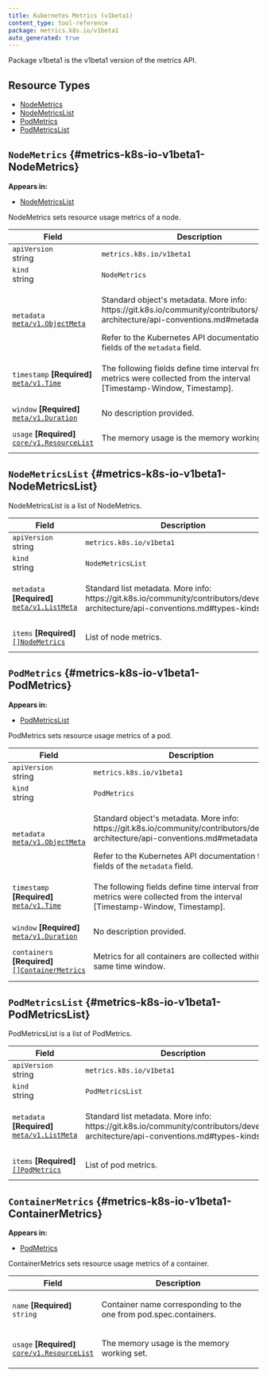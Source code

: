 ```yaml
---
title: Kubernetes Metrics (v1beta1)
content_type: tool-reference
package: metrics.k8s.io/v1beta1
auto_generated: true
---
```

<p>Package v1beta1 is the v1beta1 version of the metrics API.</p>


## Resource Types 


- [NodeMetrics](#metrics-k8s-io-v1beta1-NodeMetrics)
- [NodeMetricsList](#metrics-k8s-io-v1beta1-NodeMetricsList)
- [PodMetrics](#metrics-k8s-io-v1beta1-PodMetrics)
- [PodMetricsList](#metrics-k8s-io-v1beta1-PodMetricsList)
  

## `NodeMetrics`     {#metrics-k8s-io-v1beta1-NodeMetrics}
    

**Appears in:**

- [NodeMetricsList](#metrics-k8s-io-v1beta1-NodeMetricsList)


<p>NodeMetrics sets resource usage metrics of a node.</p>


<table class="table">
<thead><tr><th width="30%">Field</th><th>Description</th></tr></thead>
<tbody>
    
<tr><td><code>apiVersion</code><br/>string</td><td><code>metrics.k8s.io/v1beta1</code></td></tr>
<tr><td><code>kind</code><br/>string</td><td><code>NodeMetrics</code></td></tr>
    
  
<tr><td><code>metadata</code><br/>
<a href="https://kubernetes.io/docs/reference/generated/kubernetes-api/v1.33/#objectmeta-v1-meta"><code>meta/v1.ObjectMeta</code></a>
</td>
<td>
   <p>Standard object's metadata.
More info: https://git.k8s.io/community/contributors/devel/sig-architecture/api-conventions.md#metadata</p>
Refer to the Kubernetes API documentation for the fields of the <code>metadata</code> field.</td>
</tr>
<tr><td><code>timestamp</code> <B>[Required]</B><br/>
<a href="https://kubernetes.io/docs/reference/generated/kubernetes-api/v1.33/#time-v1-meta"><code>meta/v1.Time</code></a>
</td>
<td>
   <p>The following fields define time interval from which metrics were
collected from the interval [Timestamp-Window, Timestamp].</p>
</td>
</tr>
<tr><td><code>window</code> <B>[Required]</B><br/>
<a href="https://pkg.go.dev/k8s.io/apimachinery/pkg/apis/meta/v1#Duration"><code>meta/v1.Duration</code></a>
</td>
<td>
   <span class="text-muted">No description provided.</span></td>
</tr>
<tr><td><code>usage</code> <B>[Required]</B><br/>
<a href="https://kubernetes.io/docs/reference/generated/kubernetes-api/v1.33/#resourcelist-v1-core"><code>core/v1.ResourceList</code></a>
</td>
<td>
   <p>The memory usage is the memory working set.</p>
</td>
</tr>
</tbody>
</table>

## `NodeMetricsList`     {#metrics-k8s-io-v1beta1-NodeMetricsList}
    


<p>NodeMetricsList is a list of NodeMetrics.</p>


<table class="table">
<thead><tr><th width="30%">Field</th><th>Description</th></tr></thead>
<tbody>
    
<tr><td><code>apiVersion</code><br/>string</td><td><code>metrics.k8s.io/v1beta1</code></td></tr>
<tr><td><code>kind</code><br/>string</td><td><code>NodeMetricsList</code></td></tr>
    
  
<tr><td><code>metadata</code> <B>[Required]</B><br/>
<a href="https://kubernetes.io/docs/reference/generated/kubernetes-api/v1.33/#listmeta-v1-meta"><code>meta/v1.ListMeta</code></a>
</td>
<td>
   <p>Standard list metadata.
More info: https://git.k8s.io/community/contributors/devel/sig-architecture/api-conventions.md#types-kinds</p>
</td>
</tr>
<tr><td><code>items</code> <B>[Required]</B><br/>
<a href="#metrics-k8s-io-v1beta1-NodeMetrics"><code>[]NodeMetrics</code></a>
</td>
<td>
   <p>List of node metrics.</p>
</td>
</tr>
</tbody>
</table>

## `PodMetrics`     {#metrics-k8s-io-v1beta1-PodMetrics}
    

**Appears in:**

- [PodMetricsList](#metrics-k8s-io-v1beta1-PodMetricsList)


<p>PodMetrics sets resource usage metrics of a pod.</p>


<table class="table">
<thead><tr><th width="30%">Field</th><th>Description</th></tr></thead>
<tbody>
    
<tr><td><code>apiVersion</code><br/>string</td><td><code>metrics.k8s.io/v1beta1</code></td></tr>
<tr><td><code>kind</code><br/>string</td><td><code>PodMetrics</code></td></tr>
    
  
<tr><td><code>metadata</code><br/>
<a href="https://kubernetes.io/docs/reference/generated/kubernetes-api/v1.33/#objectmeta-v1-meta"><code>meta/v1.ObjectMeta</code></a>
</td>
<td>
   <p>Standard object's metadata.
More info: https://git.k8s.io/community/contributors/devel/sig-architecture/api-conventions.md#metadata</p>
Refer to the Kubernetes API documentation for the fields of the <code>metadata</code> field.</td>
</tr>
<tr><td><code>timestamp</code> <B>[Required]</B><br/>
<a href="https://kubernetes.io/docs/reference/generated/kubernetes-api/v1.33/#time-v1-meta"><code>meta/v1.Time</code></a>
</td>
<td>
   <p>The following fields define time interval from which metrics were
collected from the interval [Timestamp-Window, Timestamp].</p>
</td>
</tr>
<tr><td><code>window</code> <B>[Required]</B><br/>
<a href="https://pkg.go.dev/k8s.io/apimachinery/pkg/apis/meta/v1#Duration"><code>meta/v1.Duration</code></a>
</td>
<td>
   <span class="text-muted">No description provided.</span></td>
</tr>
<tr><td><code>containers</code> <B>[Required]</B><br/>
<a href="#metrics-k8s-io-v1beta1-ContainerMetrics"><code>[]ContainerMetrics</code></a>
</td>
<td>
   <p>Metrics for all containers are collected within the same time window.</p>
</td>
</tr>
</tbody>
</table>

## `PodMetricsList`     {#metrics-k8s-io-v1beta1-PodMetricsList}
    


<p>PodMetricsList is a list of PodMetrics.</p>


<table class="table">
<thead><tr><th width="30%">Field</th><th>Description</th></tr></thead>
<tbody>
    
<tr><td><code>apiVersion</code><br/>string</td><td><code>metrics.k8s.io/v1beta1</code></td></tr>
<tr><td><code>kind</code><br/>string</td><td><code>PodMetricsList</code></td></tr>
    
  
<tr><td><code>metadata</code> <B>[Required]</B><br/>
<a href="https://kubernetes.io/docs/reference/generated/kubernetes-api/v1.33/#listmeta-v1-meta"><code>meta/v1.ListMeta</code></a>
</td>
<td>
   <p>Standard list metadata.
More info: https://git.k8s.io/community/contributors/devel/sig-architecture/api-conventions.md#types-kinds</p>
</td>
</tr>
<tr><td><code>items</code> <B>[Required]</B><br/>
<a href="#metrics-k8s-io-v1beta1-PodMetrics"><code>[]PodMetrics</code></a>
</td>
<td>
   <p>List of pod metrics.</p>
</td>
</tr>
</tbody>
</table>

## `ContainerMetrics`     {#metrics-k8s-io-v1beta1-ContainerMetrics}
    

**Appears in:**

- [PodMetrics](#metrics-k8s-io-v1beta1-PodMetrics)


<p>ContainerMetrics sets resource usage metrics of a container.</p>


<table class="table">
<thead><tr><th width="30%">Field</th><th>Description</th></tr></thead>
<tbody>
    
  
<tr><td><code>name</code> <B>[Required]</B><br/>
<code>string</code>
</td>
<td>
   <p>Container name corresponding to the one from pod.spec.containers.</p>
</td>
</tr>
<tr><td><code>usage</code> <B>[Required]</B><br/>
<a href="https://kubernetes.io/docs/reference/generated/kubernetes-api/v1.33/#resourcelist-v1-core"><code>core/v1.ResourceList</code></a>
</td>
<td>
   <p>The memory usage is the memory working set.</p>
</td>
</tr>
</tbody>
</table>
  